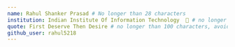 ```yaml
---
name: Rahul Shanker Prasad # No longer than 28 characters
institution: Indian Institute Of Information Technology  🚩 # no longer than 58 characters
quote: First Deserve Then Desire # no longer than 100 characters, avoid using quotes(") to guarantee the format remains the same.
github_user: rahul5218
---
```

